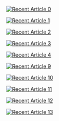 <a target="_blank" href="https://github-readme-medium-recent-article.vercel.app/medium/@mennashaaban00/0"><img src="https://github-readme-medium-recent-article.vercel.app/medium/@mennashaaban00/0" alt="Recent Article 0"> 

<a target="_blank" href="https://github-readme-medium-recent-article.vercel.app/medium/@mennashaaban00/1"><img src="https://github-readme-medium-recent-article.vercel.app/medium/@mennashaaban00/1" alt="Recent Article 1"> 

  <a target="_blank" href="https://github-readme-medium-recent-article.vercel.app/medium/@mennashaaban00/2"><img src="https://github-readme-medium-recent-article.vercel.app/medium/@mennashaaban00/2" alt="Recent Article 2"> 

<a target="_blank" href="https://github-readme-medium-recent-article.vercel.app/medium/@mennashaaban00/3"><img src="https://github-readme-medium-recent-article.vercel.app/medium/@mennashaaban00/3" alt="Recent Article 3"> 

<a target="_blank" href="https://github-readme-medium-recent-article.vercel.app/medium/@mennashaaban00/4"><img src="https://github-readme-medium-recent-article.vercel.app/medium/@mennashaaban00/4" alt="Recent Article 4"> 
  
  <a target="_blank" href="https://github-readme-medium-recent-article.vercel.app/medium/@mennashaaban00/9"><img src="https://github-readme-medium-recent-article.vercel.app/medium/@mennashaaban00/9" alt="Recent Article 9"> 

<a target="_blank" href="https://github-readme-medium-recent-article.vercel.app/medium/@mennashaaban00/10"><img src="https://github-readme-medium-recent-article.vercel.app/medium/@mennashaaban00/10" alt="Recent Article 10"> 

<a target="_blank" href="https://github-readme-medium-recent-article.vercel.app/medium/@mennashaaban00/11"><img src="https://github-readme-medium-recent-article.vercel.app/medium/@mennashaaban00/11" alt="Recent Article 11"> 

<a target="_blank" href="https://github-readme-medium-recent-article.vercel.app/medium/@mennashaaban00/12"><img src="https://github-readme-medium-recent-article.vercel.app/medium/@mennashaaban00/12" alt="Recent Article 12"> 

<a target="_blank" href="https://github-readme-medium-recent-article.vercel.app/medium/@mennashaaban00/13"><img src="https://github-readme-medium-recent-article.vercel.app/medium/@mennashaaban00/13" alt="Recent Article 13"> 


